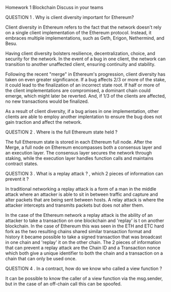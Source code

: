 Homework 1
Blockchain
Discuss in your teams

QUESTION 1
. Why is client diversity important for Ethereum?

Client diversity in Ethereum refers to the fact that the network doesn't rely on a single client implementation of the Ethereum protocol. Instead, it embraces multiple implementations, such as Geth, Erigon, Nethermind, and Besu.

Having client diversity bolsters resilience, decentralization, choice, and security for the network. In the event of a bug in one client, the network can transition to another unaffected client, ensuring continuity and stability.

Following the recent "merge" in Ethereum's progression, client diversity has taken on even greater significance. If a bug affects 2/3 or more of the stake, it could lead to the finalization of an incorrect state root. If half or more of the client implementations are compromised, a dominant chain could emerge, which might later be reverted. And, if 1/3 of the clients are affected, no new transactions would be finalized.

As a result of client diversity, if a bug arises in one implementation, other clients are able to employ another implentation to ensure the bug does not gain traction and affect the network.

QUESTION 2
. Where is the full Ethereum state held ?

The full Ethereum state is stored in each Ethereum full node. After the Merge, a full node on Ethereum encompasses both a consensus layer and an execution layer. The consensus layer secures the network through staking, while the execution layer handles function calls and maintains contract states.

QUESTION 3
. What is a replay attack ? , which 2 pieces of information
can prevent it ?

In traditional networking a replay attack is a form of a man in the middle attack where an attacker is able to sit in between traffic and capture and alter packets that are being sent between hosts. A relay attack is where the attacker intercepts and transmits packets but does not alter them.

In the case of the Ethereum network a replay attack is the ability of an attacker to take a transaction on one blockchain and 'replay' is t on another blockchain.
In the case of Ethereum this was seen in the ETH and ETC hard fork as the two resulting chains shared similar transaction format and history it became possible to take a signed transaction that was broadcast in one chain and 'replay' it on the other chain.
The 2 pieces of information that can prevent a replay attack are the Chain ID and a Transaction nonce which both give a unique identifier to both the chain and a transaction on a chain that can only be used once.

QUESTION 4
. In a contract, how do we know who called a view
function ?

It can be possible to know the caller of a view function via the msg.sender, but in the case of an off-chain call this can be spoofed.
